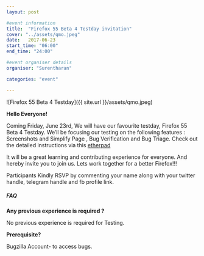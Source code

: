 ```yaml
---
layout: post

#event information
title:  "Firefox 55 Beta 4 Testday invitation"
cover: "../assets/qmo.jpeg"
date:   2017-06-23
start_time: "06:00"
end_time: "24:00"

#event organiser details
organiser: "Surentharan"

categories: "event"

---
```

![Firefox 55 Beta 4 Testday]({{ site.url }}/assets/qmo.jpeg)

**Hello Everyone!**

Coming Friday, June 23rd, We will have our favourite testday, Firefox 55 Beta 4 Testday. We’ll be focusing our testing on the following features : Screenshots and Simplify Page , Bug Verification and Bug Triage. Check out the detailed instructions via this [etherpad](https://public.etherpad-mozilla.org/p/MozillaIN_QA_Firefox_55_Beta_4_Testday)

It will be a great learning and contributing experience for everyone. And hereby invite you to join us. Lets work together for a better Firefox!!!

Participants Kindly RSVP by commenting your name along with your twitter handle, telegram handle and fb profile link.

##### FAQ

**Any previous experience is required ?**

No previous experience is required for Testing.


**Prerequisite?**

Bugzilla Account- to access bugs.
